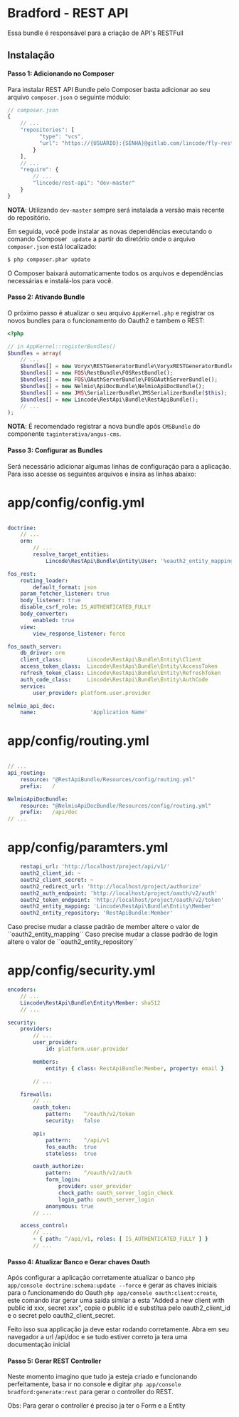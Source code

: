 Bradford - REST API
==============================

Essa bundle é responsável para a criação de API's RESTFull

## Instalação

#### Passo 1: Adicionando no Composer

Para instalar REST API Bundle pelo Composer basta adicionar ao seu arquivo
`composer.json` o seguinte módulo:

```js
// composer.json
{
    // ...
    "repositories": [
          "type": "vcs",
          "url": "https://{USUÁRIO}:{SENHA}@gitlab.com/lincode/fly-rest.git"
        }
    ],
    // ...
    "require": {
        // ...
        "lincode/rest-api": "dev-master"
    }
}
```

**NOTA**: Utilizando `dev-master` sempre será instalada a versão mais recente do repositório.

Em seguida, você pode instalar as novas dependências executando o comando Composer `` update`` a partir do diretório onde o arquivo `` composer.json`` está localizado:

```bash
$ php composer.phar update
```
O Composer baixará automaticamente todos os arquivos e dependências necessárias e instalá-los para você.

#### Passo 2: Ativando Bundle

O próximo passo é atualizar o seu arquivo ``AppKernel.php`` e registrar os novos bundles para o funcionamento do Oauth2 e tambem o REST:

```php
<?php

// in AppKernel::registerBundles()
$bundles = array(
    // ...
    $bundles[] = new Voryx\RESTGeneratorBundle\VoryxRESTGeneratorBundle();
    $bundles[] = new FOS\RestBundle\FOSRestBundle();
    $bundles[] = new FOS\OAuthServerBundle\FOSOAuthServerBundle();
    $bundles[] = new Nelmio\ApiDocBundle\NelmioApiDocBundle();
    $bundles[] = new JMS\SerializerBundle\JMSSerializerBundle($this);
    $bundles[] = new Lincode\RestApi\Bundle\RestApiBundle();
    // ...
);
```
**NOTA**: É recomendado registrar a nova bundle após ``CMSBundle`` do componente ``taginterativa/angus-cms``.

#### Passo 3: Configurar as Bundles

Será necessário adicionar algumas linhas de configuração para a aplicação. Para isso acesse os seguintes arquivos e insira as linhas abaixo:

# app/config/config.yml
``` yaml

doctrine:
    // ...
    orm:
        // ...
        resolve_target_entities:
            Lincode\RestApi\Bundle\Entity\User: '%oauth2_entity_mapping%'

fos_rest:
    routing_loader:
        default_format: json
    param_fetcher_listener: true
    body_listener: true
    disable_csrf_role: IS_AUTHENTICATED_FULLY
    body_converter:
        enabled: true
    view:
        view_response_listener: force

fos_oauth_server:
    db_driver: orm
    client_class:        Lincode\RestApi\Bundle\Entity\Client
    access_token_class:  Lincode\RestApi\Bundle\Entity\AccessToken
    refresh_token_class: Lincode\RestApi\Bundle\Entity\RefreshToken
    auth_code_class:     Lincode\RestApi\Bundle\Entity\AuthCode
    service:
        user_provider: platform.user.provider

nelmio_api_doc:
    name:                 'Application Name'
```

# app/config/routing.yml
``` yaml

// ...
api_routing:
    resource: "@RestApiBundle/Resources/config/routing.yml"
    prefix:   /

NelmioApiDocBundle:
    resource: "@NelmioApiDocBundle/Resources/config/routing.yml"
    prefix:   /api/doc
// ...

```
# app/config/paramters.yml
``` yaml
    restapi_url: 'http://localhost/project/api/v1/'
    oauth2_client_id: ~
    oauth2_client_secret: ~
    oauth2_redirect_url: 'http://localhost/project/authorize'
    oauth2_auth_endpoint: 'http://localhost/project/oauth/v2/auth'
    oauth2_token_endpoint: 'http://localhost/project/oauth/v2/token'
    oauth2_entity_mapping: 'Lincode\RestApi\Bundle\Entity\Member'
    oauth2_entity_repository: 'RestApiBundle:Member'
```

Caso precise mudar a classe padrão de member altere o valor de ´´oauth2_entity_mapping´´
Caso precise mudar a classe padrão de login altere o valor de ´´oauth2_entity_repository´´

# app/config/security.yml
``` yaml
encoders:
    // ...
    Lincode\RestApi\Bundle\Entity\Member: sha512
    // ...

security:
    providers:
        // ...
        user_provider:
            id: platform.user.provider

        members:
            entity: { class: RestApiBundle:Member, property: email }

        // ...

    firewalls:
        // ...
        oauth_token:
            pattern:    ^/oauth/v2/token
            security:   false

        api:
            pattern:    ^/api/v1
            fos_oauth:  true
            stateless:  true

        oauth_authorize:
            pattern:    ^/oauth/v2/auth
            form_login:
                provider: user_provider
                check_path: oauth_server_login_check
                login_path: oauth_server_login
            anonymous: true
        // ...

    access_control:
        // ...
        - { path: ^/api/v1, roles: [ IS_AUTHENTICATED_FULLY ] }
        // ...
```

#### Passo 4: Atualizar Banco e Gerar chaves Oauth

Após configurar a aplicação corretamente atualizar o banco ``php app/console doctrine:schema:update --force`` e gerar
as chaves iniciais para o funcionamendo do Oauth ``php app/console oauth:client:create``, este comando irar gerar uma
saida similar a esta "Added a new client with public id xxx, secret xxx", copie o public id e substitua pelo oauth2_client_id e
o secret pelo oauth2_client_secret.

Feito isso sua applicação ja deve estar rodando corretamente.
Abra em seu navegador a url /api/doc e se tudo estiver correto ja tera uma documentação inicial

#### Passo 5: Gerar REST Controller

Neste momento imagino que tudo ja esteja criado e funcionando perfeitamente, basa ir no console e digitar 
``php app/console bradford:generate:rest`` para gerar o controller do REST.

Obs: Para gerar o controller é preciso ja ter o Form e a Entity